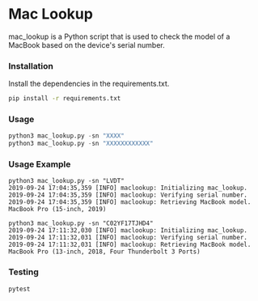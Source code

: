 # Mac Lookup

mac_lookup is a Python script that is used to check the model of a MacBook based on the device's serial number.


### Installation

Install the dependencies in the requirements.txt.

```bash
pip install -r requirements.txt
```

### Usage

```python
python3 mac_lookup.py -sn "XXXX"
python3 mac_lookup.py -sn "XXXXXXXXXXXX"

```

### Usage Example

```
python3 mac_lookup.py -sn "LVDT"
2019-09-24 17:04:35,359 [INFO] maclookup: Initializing mac_lookup.
2019-09-24 17:04:35,359 [INFO] maclookup: Verifying serial number.
2019-09-24 17:04:35,359 [INFO] maclookup: Retrieving MacBook model.
MacBook Pro (15-inch, 2019)

python3 mac_lookup.py -sn "C02YF17TJHD4"
2019-09-24 17:11:32,030 [INFO] maclookup: Initializing mac_lookup.
2019-09-24 17:11:32,031 [INFO] maclookup: Verifying serial number.
2019-09-24 17:11:32,031 [INFO] maclookup: Retrieving MacBook model.
MacBook Pro (13-inch, 2018, Four Thunderbolt 3 Ports)
```

### Testing
```python
pytest
```
